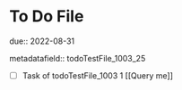 # To Do File

due:: 2022-08-31

metadatafield:: todoTestFile_1003_25

- [ ] Task of todoTestFile_1003 1 [[Query me]]

